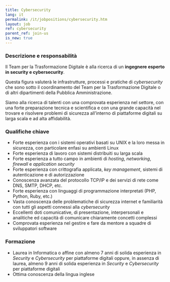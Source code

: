 ```yaml
---
title: Cybersecurity
lang: it
permalink: /it/jobpositions/cybersecurity.htm
layout: job
ref: cybersecurity
parent_ref: join-us
is_new: true
---
```


### Descrizione e responsabilità
Il Team per la Trasformazione Digitale è alla ricerca di un **ingegnere esperto in security e cybersecurity**.

Questa figura valuterà le infrastrutture, processi e pratiche di *cybersecurity* che sono sotto il coordinamento del Team per la Trasformazione Digitale o di altri dipartimenti della Pubblica Amministrazione.

Siamo alla ricerca di talenti con una comprovata esperienza nel settore, con una forte preparazione tecnica e scientifica e con una grande capacità nel trovare e risolvere problemi di sicurezza all’interno di piattaforme digitali su larga scala e ad alta affidabilità.



### Qualifiche chiave
- Forte esperienza con i sistemi operativi basati su UNIX e la loro messa in sicurezza, con particolare enfasi su ambienti Linux
- Forte esperienza di lavoro con sistemi distribuiti su larga scala
- Forte esperienza a tutto campo in ambienti di *hosting*, *networking*, *firewall* e *application security*
- Forte esperienza con crittografia applicata, *key management*, sistemi di autenticazione e di autorizzazione
- Conoscenza avanzata del protocollo TCP/IP e dei servizi di rete come DNS, SMTP, DHCP, etc.
- Forte esperienza con linguaggi di programmazione interpretati (PHP, Python, Ruby, etc.)
- Vasta conoscenza delle problematiche di sicurezza internet e familiarità con tutti gli aspetti connessi alla *cybersecurity*
- Eccellenti doti comunicative, di presentazione, interpersonali e analitiche ed capacità di comunicare chiaramente concetti complessi
- Comprovata esperienza nel gestire e fare da mentore a squadre di sviluppatori software



### Formazione
- Laurea in Informatica o affine con almeno 7 anni di solida esperienza in *Security* e *Cybersecurity* per piattaforme digitali oppure, in assenza di laurea, almeno 9 anni di solida esperienza in *Security* e *Cybersecurity* per piattaforme digitali 
- Ottima conoscenza della lingua inglese

